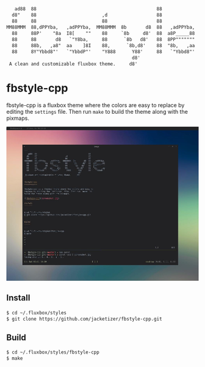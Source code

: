 ```
   ad88  88                                            88
  d8"    88                        ,d                  88
  88     88                        88                  88
MM88MMM  88,dPPYba,   ,adPPYba,  MM88MMM  8b       d8  88   ,adPPYba,
  88     88P'    "8a  I8[    ""    88     `8b     d8'  88  a8P_____88
  88     88       d8   `"Y8ba,     88      `8b   d8'   88  8PP"""""""
  88     88b,   ,a8"  aa    ]8I    88,      `8b,d8'    88  "8b,   ,aa
  88     8Y"Ybbd8"'   `"YbbdP"'    "Y888      Y88'     88   `"Ybbd8"'
                                              d8'
 A clean and customizable fluxbox theme.     d8'
```

fbstyle-cpp
===========

fbstyle-cpp is a fluxbox theme where the colors are easy to
replace by editing the `settings` file. Then run `make` to
build the theme along with the pixmaps.

![fbstyle-cpp](screenshot.jpg)

Install
-------

```
$ cd ~/.fluxbox/styles
$ git clone https://github.com/jacketizer/fbstyle-cpp.git
```

Build
-----

```
$ cd ~/.fluxbox/styles/fbstyle-cpp
$ make
```
